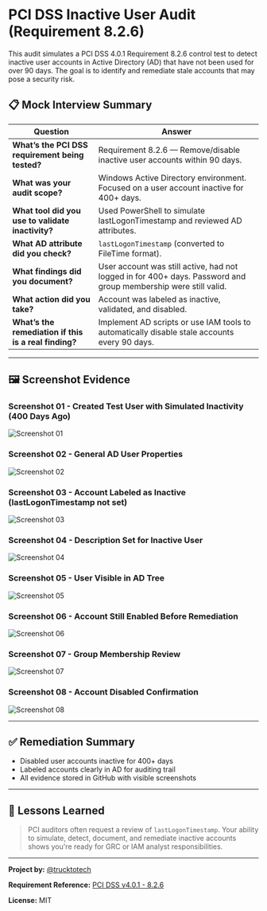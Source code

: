 # PCI DSS Inactive User Audit (Requirement 8.2.6)

This audit simulates a PCI DSS 4.0.1 Requirement 8.2.6 control test to detect inactive user accounts in Active Directory (AD) that have not been used for over 90 days. The goal is to identify and remediate stale accounts that may pose a security risk.

## 📋 Mock Interview Summary

| Question | Answer |
|----------|--------|
| **What’s the PCI DSS requirement being tested?** | Requirement 8.2.6 — Remove/disable inactive user accounts within 90 days. |
| **What was your audit scope?** | Windows Active Directory environment. Focused on a user account inactive for 400+ days. |
| **What tool did you use to validate inactivity?** | Used PowerShell to simulate lastLogonTimestamp and reviewed AD attributes. |
| **What AD attribute did you check?** | `lastLogonTimestamp` (converted to FileTime format). |
| **What findings did you document?** | User account was still active, had not logged in for 400+ days. Password and group membership were still valid. |
| **What action did you take?** | Account was labeled as inactive, validated, and disabled. |
| **What’s the remediation if this is a real finding?** | Implement AD scripts or use IAM tools to automatically disable stale accounts every 90 days. |

---

## 🖼 Screenshot Evidence

### Screenshot 01 - Created Test User with Simulated Inactivity (400 Days Ago)
![Screenshot 01](screenshots/01_PowerShell_Timestamp.png)

### Screenshot 02 - General AD User Properties
![Screenshot 02](screenshots/02_InactiveUser_Description_Edit.png)

### Screenshot 03 - Account Labeled as Inactive (lastLogonTimestamp not set)
![Screenshot 03](screenshots/03_AD_Attribute_LastLogon_NotSet.png)

### Screenshot 04 - Description Set for Inactive User
![Screenshot 04](screenshots/04_AD_Description_Set.png)

### Screenshot 05 - User Visible in AD Tree
![Screenshot 05](screenshots/05_AD_User_Visible.png)

### Screenshot 06 - Account Still Enabled Before Remediation
![Screenshot 06](screenshots/06_User_Disabled_Confirmation.png)

### Screenshot 07 - Group Membership Review
![Screenshot 07](screenshots/07_Group_Membership_Check.png)

### Screenshot 08 - Account Disabled Confirmation
![Screenshot 08](screenshots/08_Account_Disabled_Confirmation.png)

---

## ✅ Remediation Summary
- Disabled user accounts inactive for 400+ days
- Labeled accounts clearly in AD for auditing trail
- All evidence stored in GitHub with visible screenshots

---

## 🧠 Lessons Learned
> PCI auditors often request a review of `lastLogonTimestamp`. Your ability to simulate, detect, document, and remediate inactive accounts shows you're ready for GRC or IAM analyst responsibilities.

---

**Project by:** [@trucktotech](https://github.com/agbolden)

**Requirement Reference:** [PCI DSS v4.0.1 - 8.2.6](https://docs.prismacloud.io/en/enterprise-edition/policy-compliance/pci-dss-v4-0-1)

**License:** MIT





